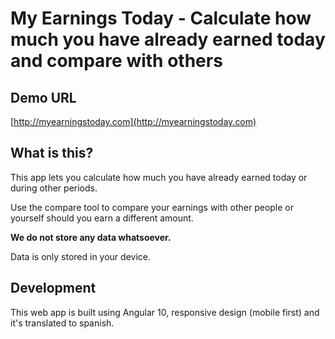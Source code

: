# My Earnings Today - Calculate how much you have already earned today and compare with others

## Demo URL

[http://myearningstoday.com](http://myearningstoday.com)

## What is this?

This app lets you calculate how much you have already earned today or during other periods.

Use the compare tool to compare your earnings with other people or yourself should you earn a different amount.

**We do not store any data whatsoever.**

Data is only stored in your device.

## Development

This web app is built using Angular 10, responsive design (mobile first) and it's translated to spanish.
